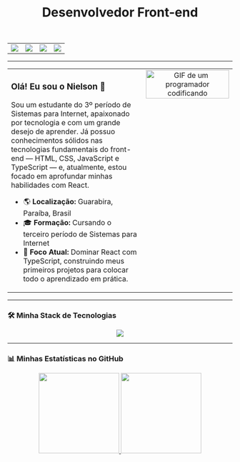 <div align="center">
  <h1>Desenvolvedor Front-end</h1>
</div>
<br>

<div align="center">
<table>
  <tr>
    <td align="center"> <a href="https://instagram.com/niel_songomes/" target="_blank"><img src="https://img.shields.io/badge/-Instagram-%23E4405F?style=for-the-badge&logo=instagram&logoColor=white" target="_blank"></a>
    </td>
    <td align="center"><a href="https://www.linkedin.com/in/nielson-gomes-29a8a2349/" target="_blank"><img src="https://img.shields.io/badge/-LinkedIn-%230077B5?style=for-the-badge&logo=linkedin&logoColor=white" target="_blank"></a>
    </td>
    <td align="center"><a href="https://discord.com/users/755883191129342084" target="_blank"><img src="https://img.shields.io/badge/Discord-7289DA?style=for-the-badge&logo=discord&logoColor=white" target="_blank"></a> </td>
    <td align="center"><a href = "mailto:nielsongomes16@gmail.com"><img src="https://img.shields.io/badge/-Gmail-%23333?style=for-the-badge&logo=gmail&logoColor=white" target="_blank"></a></td>
  </tr>
</table>
</div>

---

<table>
  <tr>
    <td valign="top" width="60%">

### Olá! Eu sou o Nielson 👋

Sou um estudante do 3º período de Sistemas para Internet, apaixonado por tecnologia e com um grande desejo de aprender. Já possuo conhecimentos sólidos nas tecnologias fundamentais do front-end — HTML, CSS, JavaScript e TypeScript — e, atualmente, estou focado em aprofundar minhas habilidades com React.

* 🌎 **Localização:** Guarabira, Paraíba, Brasil
* 🎓 **Formação:** Cursando o terceiro período de Sistemas para Internet
* 🚀 **Foco Atual:** Dominar React com TypeScript, construindo meus primeiros projetos para colocar todo o aprendizado em prática.

</td>
<td valign="top" width="40%" align="center">

  <img src="https://media.giphy.com/media/WFZvB7VIXBgiz3oDXE/giphy.gif" alt="GIF de um programador codificando" width="100%">

</td>
  </tr>
</table>

---

### 🛠️ Minha Stack de Tecnologias

<div align="center">
  <a href="https://skillicons.dev">
    <img src="https://skillicons.dev/icons?i=html,css,js,ts,react,vite,git,gitlab" />
  </a>
</div>

---

### 📊 Minhas Estatísticas no GitHub

<div align="center">
  <a href="https://github.com/nielsongomesdev">
  <img height="180em" src="https://github-readme-stats.vercel.app/api?username=nielsongomesdev&show_icons=true&theme=tokyonight&include_all_commits=true&count_private=true"/>
  <img height="180em" src="https://github-readme-stats.vercel.app/api/top-langs/?username=nielsongomesdev&layout=compact&langs_count=6&theme=tokyonight"/>
  </a>
</div>
